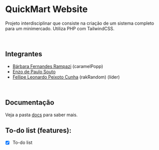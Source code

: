 # QuickMart Website

Projeto interdisciplinar que consiste na criação de um sistema completo para um minimercado. 
Utiliza PHP com TailwindCSS.

<br />

## Integrantes
- [Bárbara Fernandes Rampazi](https://github.com/caramelPopp) (caramelPopp)
- [Enzo de Paulo Souto](https://github.com/EnzoSouto01)
- [Fellipe Leonardo Peixoto Cunha](https://github.com/rakRandom) (rakRandom) (líder)

<br />

## Documentação

Veja a pasta [docs](docs/index.md) para saber mais.

## To-do list (features):
- [x] To-do list
